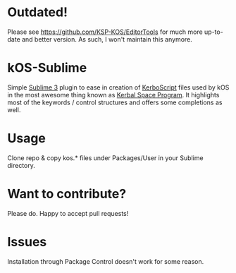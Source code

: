 Outdated!
=========

Please see https://github.com/KSP-KOS/EditorTools for much more up-to-date and better version. As such, I won't maintain this anymore.


kOS-Sublime
===========

Simple [Sublime 3](http://www.sublimetext.com/3) plugin to ease in creation of
[KerboScript](https://github.com/erendrake/KOS) files used by kOS in the most awesome thing known as [Kerbal Space Program](http://kerbalspaceprogram.com). It highlights most of the keywords / control structures and offers some completions as well.

Usage
=====

Clone repo & copy kos.* files under Packages/User in your Sublime directory.

Want to contribute?
===================

Please do. Happy to accept pull requests!

Issues
======

Installation through Package Control doesn't work for some reason.
